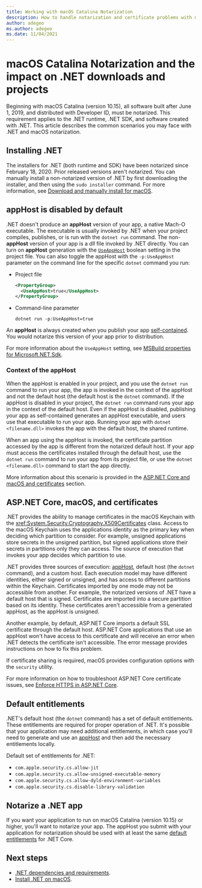 ```yaml
---
title: Working with macOS Catalina Notarization
description: How to handle notarization and certificate problems with macOS when you install the .NET runtime, SDK, and apps built with .NET.
author: adegeo
ms.author: adegeo
ms.date: 11/04/2021
---
```


# macOS Catalina Notarization and the impact on .NET downloads and projects

Beginning with macOS Catalina (version 10.15), all software built after June 1, 2019, and distributed with Developer ID, must be notarized. This requirement applies to the .NET runtime, .NET SDK, and software created with .NET. This article describes the common scenarios you may face with .NET and macOS notarization.

## Installing .NET

The installers for .NET (both runtime and SDK) have been notarized since February 18, 2020. Prior released versions aren't notarized. You can manually install a non-notarized version of .NET by first downloading the installer, and then using the `sudo installer` command. For more information, see [Download and manually install for macOS](./macos.md#download-and-manually-install).

## appHost is disabled by default

.NET doesn't produce an **appHost** version of your app, a native Mach-O executable. The executable is usually invoked by .NET when your project compiles, publishes, or is run with the `dotnet run` command. The non-**appHost** version of your app is a _dll_ file invoked by .NET directly. You can turn on **appHost** generation with the [`UseAppHost`](../project-sdk/msbuild-props.md#useapphost) boolean setting in the project file. You can also toggle the appHost with the `-p:UseAppHost` parameter on the command line for the specific `dotnet` command you run:

- Project file

  ```xml
  <PropertyGroup>
    <UseAppHost>true</UseAppHost>
  </PropertyGroup>
  ```

- Command-line parameter

  ```dotnetcli
  dotnet run -p:UseAppHost=true
  ```

An **appHost** is always created when you publish your app [self-contained](../deploying/index.md#publish-self-contained). You would notarize this version of your app prior to distribution.

For more information about the `UseAppHost` setting, see [MSBuild properties for Microsoft.NET.Sdk](../project-sdk/msbuild-props.md#useapphost).

### Context of the appHost

When the appHost is enabled in your project, and you use the `dotnet run` command to run your app, the app is invoked in the context of the appHost and not the default host (the default host is the `dotnet` command). If the appHost is disabled in your project, the `dotnet run` command runs your app in the context of the default host. Even if the appHost is disabled, publishing your app as self-contained generates an appHost executable, and users use that executable to run your app. Running your app with `dotnet <filename.dll>` invokes the app with the default host, the shared runtime.

When an app using the appHost is invoked, the certificate partition accessed by the app is different from the notarized default host. If your app must access the certificates installed through the default host, use the `dotnet run` command to run your app from its project file, or use the `dotnet <filename.dll>` command to start the app directly.

More information about this scenario is provided in the [ASP.NET Core and macOS and certificates](#aspnet-core-macos-and-certificates) section.

## ASP.NET Core, macOS, and certificates

.NET provides the ability to manage certificates in the macOS Keychain with the <xref:System.Security.Cryptography.X509Certificates> class. Access to the macOS Keychain uses the applications identity as the primary key when deciding which partition to consider. For example, unsigned applications store secrets in the unsigned partition, but signed applications store their secrets in partitions only they can access. The source of execution that invokes your app decides which partition to use.

.NET provides three sources of execution: [appHost](#apphost-is-disabled-by-default), default host (the `dotnet` command), and a custom host. Each execution model may have different identities, either signed or unsigned, and has access to different partitions within the Keychain. Certificates imported by one mode may not be accessible from another. For example, the notarized versions of .NET have a default host that is signed. Certificates are imported into a secure partition based on its identity. These certificates aren't accessible from a generated appHost, as the appHost is unsigned.

Another example, by default, ASP.NET Core imports a default SSL certificate through the default host. ASP.NET Core applications that use an appHost won't have access to this certificate and will receive an error when .NET detects the certificate isn't accessible. The error message provides instructions on how to fix this problem.

If certificate sharing is required, macOS provides configuration options with the `security` utility.

For more information on how to troubleshoot ASP.NET Core certificate issues, see [Enforce HTTPS in ASP.NET Core](/aspnet/core/security/enforcing-ssl?view=aspnetcore-3.1&tabs=visual-studio#troubleshoot-certificate-problems&preserve-view=false).

## Default entitlements

.NET's default host (the `dotnet` command) has a set of default entitlements. These entitlements are required for proper operation of .NET. It's possible that your application may need additional entitlements, in which case you'll need to generate and use an [appHost](#apphost-is-disabled-by-default) and then add the necessary entitlements locally.

Default set of entitlements for .NET:

- `com.apple.security.cs.allow-jit`
- `com.apple.security.cs.allow-unsigned-executable-memory`
- `com.apple.security.cs.allow-dyld-environment-variables`
- `com.apple.security.cs.disable-library-validation`

## Notarize a .NET app

If you want your application to run on macOS Catalina (version 10.15) or higher, you'll want to notarize your app. The appHost you submit with your application for notarization should be used with at least the same [default entitlements](#default-entitlements) for .NET Core.

## Next steps

- [.NET dependencies and requirements](macos.md#dependencies).
- [Install .NET on macOS](macos.md).
